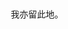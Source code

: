 <html>
<head>
     <title>
     <meta charset=utf-8>
     </title>     
     </head>
     <body>
     <br>
     <br>
    <center> 我亦留此地。</center><br>
     <br>
     <br>
     <title><bold>日记</bold>
     </title> 
          
</body>
</html>
